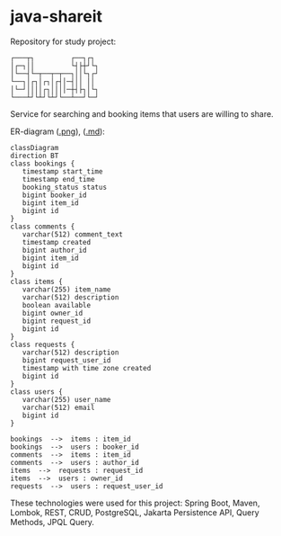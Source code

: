 # java-shareit
Repository for study project:

    ┌───┬┐         ┌──┐┌┐ 
    │┌─┐││         └┤├┼┘└┐
    │└──┤└─┬──┬─┬──┐││└┐┌┘
    └──┐│┌┐│┌┐│┌┤│─┤││ ││ 
    │└─┘││││┌┐││││─┼┤├┐│└┐
    └───┴┘└┴┘└┴┘└──┴──┘└─┘⠀⠀⠀⠀⠀⠀⠀⠀⠀⠀⠀⠀⠀⠀⠀⠀⠀⠀

Service for searching and booking items that users are willing to share.

ER-diagram ([.png](https://github.com/kmmins/java-shareit/blob/add-item-requests/assets/shareit.png)), ([.md](https://github.com/kmmins/java-shareit/blob/add-item-requests/assets/shareit.md)):
```mermaid
classDiagram
direction BT
class bookings {
   timestamp start_time
   timestamp end_time
   booking_status status
   bigint booker_id
   bigint item_id
   bigint id
}
class comments {
   varchar(512) comment_text
   timestamp created
   bigint author_id
   bigint item_id
   bigint id
}
class items {
   varchar(255) item_name
   varchar(512) description
   boolean available
   bigint owner_id
   bigint request_id
   bigint id
}
class requests {
   varchar(512) description
   bigint request_user_id
   timestamp with time zone created
   bigint id
}
class users {
   varchar(255) user_name
   varchar(512) email
   bigint id
}

bookings  -->  items : item_id
bookings  -->  users : booker_id
comments  -->  items : item_id
comments  -->  users : author_id
items  -->  requests : request_id
items  -->  users : owner_id
requests  -->  users : request_user_id
```
These technologies were used for this project:
Spring Boot, Maven, Lombok, REST, CRUD, PostgreSQL, Jakarta Persistence API, Query Methods, JPQL Query.